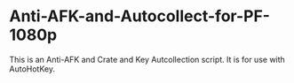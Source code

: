 # Anti-AFK-and-Autocollect-for-PF-1080p
This is an Anti-AFK and Crate and Key Autcollection script. It is for use with AutoHotKey.
